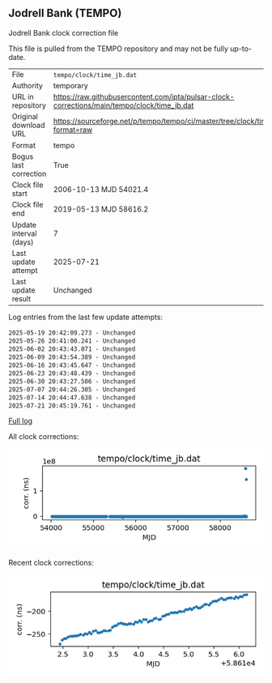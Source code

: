 
## Jodrell Bank (TEMPO)

Jodrell Bank clock correction file

This file is pulled from the TEMPO repository and may not be fully
up-to-date.

|     |     |
|:--- |:--- |
| File | `tempo/clock/time_jb.dat` |
| Authority | temporary |
| URL in repository | <https://raw.githubusercontent.com/ipta/pulsar-clock-corrections/main/tempo/clock/time_jb.dat> |
| Original download URL | <https://sourceforge.net/p/tempo/tempo/ci/master/tree/clock/time_jb.dat?format=raw> |
| Format | tempo |
| Bogus last correction | True |
| Clock file start | 2006-10-13 MJD 54021.4 |
| Clock file end | 2019-05-13 MJD 58616.2 |
| Update interval (days) | 7 |
| Last update attempt | 2025-07-21 |
| Last update result | Unchanged |

Log entries from the last few update attempts:
```
2025-05-19 20:42:09.273 - Unchanged
2025-05-26 20:41:00.241 - Unchanged
2025-06-02 20:43:43.071 - Unchanged
2025-06-09 20:43:54.389 - Unchanged
2025-06-16 20:43:45.647 - Unchanged
2025-06-23 20:43:48.439 - Unchanged
2025-06-30 20:43:27.506 - Unchanged
2025-07-07 20:44:26.305 - Unchanged
2025-07-14 20:44:47.638 - Unchanged
2025-07-21 20:45:19.761 - Unchanged
```
[Full log](https://raw.githubusercontent.com/ipta/pulsar-clock-corrections/main/log/tempo/clock/time_jb.dat.log)


All clock corrections:

![plot of all clock corrections](time_jb.dat.png "All corrections")

Recent clock corrections:

![plot of recent clock corrections](time_jb.dat.short.png "Recent corrections")


